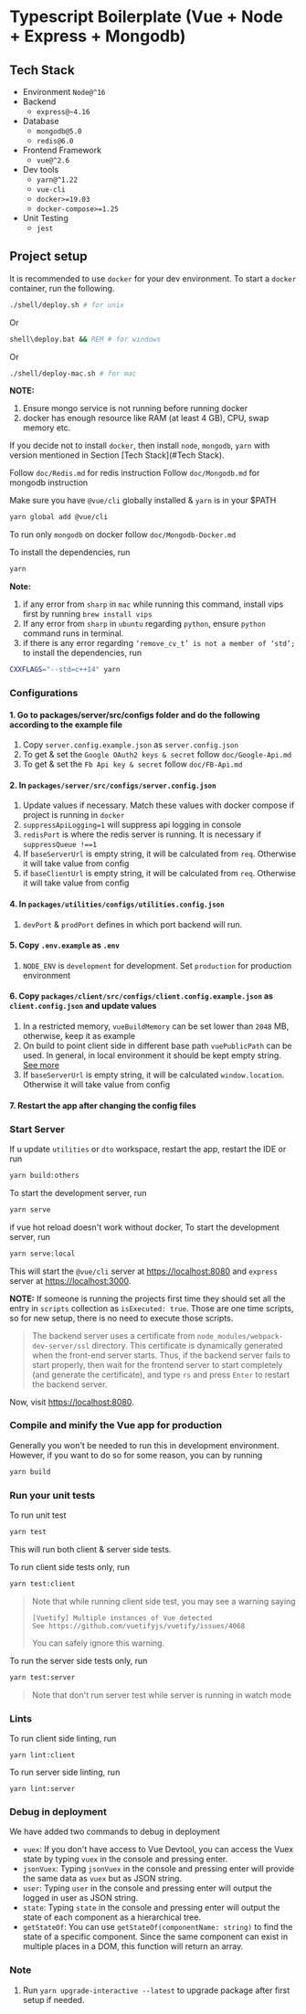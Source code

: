 # Typescript Boilerplate (Vue + Node + Express + Mongodb)

## Tech Stack
- Environment `Node@^16`
- Backend
    - `express@~4.16`
- Database
    - `mongodb@5.0`
    - `redis@6.0`
- Frontend Framework
    - `vue@^2.6`
- Dev tools 
    - `yarn@^1.22`
    - `vue-cli`
    - `docker>=19.03`
    - `docker-compose>=1.25`
- Unit Testing
    - `jest`


## Project setup

It is recommended to use `docker` for your dev environment. 
To start a `docker` container, run the following.
```sh
./shell/deploy.sh # for unix
```
Or
```cmd
shell\deploy.bat && REM # for windows
```
Or
```sh
./shell/deploy-mac.sh # for mac
```

**NOTE:** 
1. Ensure mongo service is not running before running docker 
2. docker has enough resource like RAM (at least 4 GB), CPU, swap memory etc. 


If you decide not to install `docker`, 
then install `node`, `mongodb`, `yarn` with version mentioned in Section [Tech Stack](#Tech Stack).

Follow `doc/Redis.md` for redis instruction
Follow `doc/Mongodb.md` for mongodb instruction

Make sure you have `@vue/cli` globally installed & `yarn` is in your $PATH
```sh
yarn global add @vue/cli
```

To run only `mongodb` on docker follow `doc/Mongodb-Docker.md`


To install the dependencies, run
```sh
yarn
```

**Note:** 
1. if any error from `sharp` in `mac` while running this command,
   install vips first by running `brew install vips` 
2. If any error from `sharp` in `ubuntu` regarding `python`,
   ensure `python` command runs in terminal.
3. if there is any error regarding `‘remove_cv_t’ is not a member of ‘std’;` to install the dependencies, run
```sh
CXXFLAGS="--std=c++14" yarn
```

### Configurations

#### 1. Go to packages/server/src/configs folder and do the following according to the example file

1. Copy `server.config.example.json` as `server.config.json`
2. To get & set the `Google OAuth2 keys & secret` follow `doc/Google-Api.md`
3. To get & set the `Fb Api key & secret` follow `doc/FB-Api.md`

#### 2. In `packages/server/src/configs/server.config.json`
1. Update values if necessary. Match these values with docker compose if project is running in `docker`
2. `suppressApiLogging=1` will suppress api logging in console
3. `redisPort` is where the redis server is running. It is necessary if `suppressQueue !==1`
4. If `baseServerUrl` is empty string, it will be calculated from `req`. Otherwise it will take value from config
5. if `baseClientUrl` is empty string, it will be calculated from `req`. Otherwise it will take value from config

#### 4. In `packages/utilities/configs/utilities.config.json`
1. `devPort` & `prodPort` defines in which port backend will run.

#### 5. Copy `.env.example` as `.env`
1. `NODE_ENV` is `development` for development. Set `production` for production environment

#### 6. Copy `packages/client/src/configs/client.config.example.json` as `client.config.json` and update values 
1. In a restricted memory, `vueBuildMemory` can be set lower than `2048` MB, otherwise, keep it as example
2. On build to point client side in different base path `vuePublicPath` can be used. In general, in local environment it should be kept empty string. [See more](https://cli.vuejs.org/config/#publicpath)
3. If `baseServerUrl` is empty string, it will be calculated `window.location`. Otherwise it will take value from config

#### 7. Restart the app after changing the config files


### Start Server

If u update `utilities` or `dto` workspace, restart the app, restart the IDE or run
```sh
yarn build:others
```

To start the development server, run
```sh
yarn serve
```

if vue hot reload doesn't work without docker, To start the development server, run
```sh
yarn serve:local
```

This will start the `@vue/cli` server at [https://localhost:8080](http://localhost:8080)
and `express` server at [https://localhost:3000](http://localhost:3000).

**NOTE:** 
If someone is running the projects first time they should set all the entry in `scripts` collection as `isExecuted: true`. 
Those are one time scripts, so for new setup, there is no need to execute those scripts.


> The backend server uses a certificate from `node_modules/webpack-dev-server/ssl` directory. This certificate is dynamically generated when the front-end server starts. Thus, if the backend server fails to start properly, then wait for the frontend server to start completely (and generate the certificate), and type `rs` and press `Enter` to restart the backend server.

Now, visit [https://localhost:8080](http://localhost:8080).


### Compile and minify the Vue app for production
Generally you won't be needed to run this in development environment.
However, if you want to do so for some reason, you can by running
```sh
yarn build
```


### Run your unit tests

To run unit test
```sh
yarn test
```
This will run both client & server side tests.

To run client side tests only, run
```sh
yarn test:client
```
> Note that while running client side test, you may see a warning saying
> ```
> [Vuetify] Multiple instances of Vue detected
> See https://github.com/vuetifyjs/vuetify/issues/4068
> ```
> You can safely ignore this warning.

To run the server side tests only, run
```sh
yarn test:server
```
> Note that don't run server test while server is running in watch mode 


### Lints
To run client side linting, run
```
yarn lint:client
```
To run server side linting, run
```
yarn lint:server
```

### Debug in deployment

We have added two commands to debug in deployment

- `vuex`: If you don't have access to Vue Devtool, you can access the Vuex state by typing `vuex` in the console
  and pressing enter.
- `jsonVuex`: Typing `jsonVuex` in the console and pressing enter will provide the same data as `vuex` 
  but as JSON string.
- `user`: Typing `user` in the console and pressing enter will output the logged in user as JSON string.
- `state`: Typing `state` in the console and pressing enter will output the state of each component
  as a hierarchical tree.
- `getStateOf`: You can use `getStateOf(componentName: string)` to find the state of a specific component.
  Since the same component can exist in multiple places in a DOM, this function will return an array.

### Note
1. Run `yarn upgrade-interactive --latest` to upgrade package after first setup if needed.
